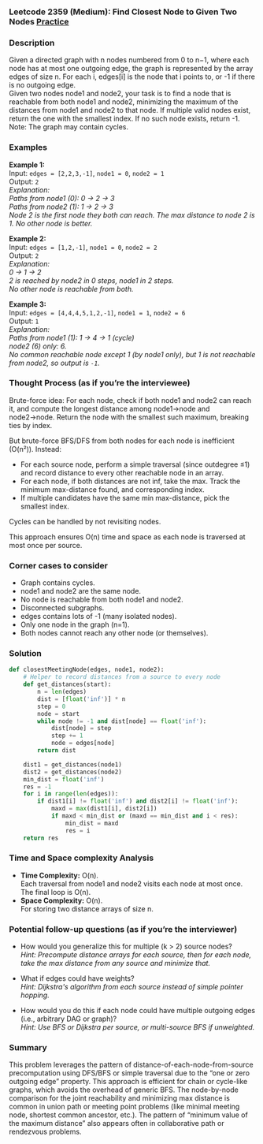 ### Leetcode 2359 (Medium): Find Closest Node to Given Two Nodes [Practice](https://leetcode.com/problems/find-closest-node-to-given-two-nodes)

### Description  
Given a directed graph with n nodes numbered from 0 to n−1, where each node has at most one outgoing edge, the graph is represented by the array edges of size n. For each i, edges[i] is the node that i points to, or -1 if there is no outgoing edge.  
Given two nodes node1 and node2, your task is to find a node that is reachable from both node1 and node2, minimizing the maximum of the distances from node1 and node2 to that node. If multiple valid nodes exist, return the one with the smallest index. If no such node exists, return -1.  
Note: The graph may contain cycles.

### Examples  

**Example 1:**  
Input: `edges = [2,2,3,-1]`, `node1 = 0`, `node2 = 1`  
Output: `2`  
*Explanation:  
Paths from node1 (0): 0 → 2 → 3  
Paths from node2 (1): 1 → 2 → 3  
Node 2 is the first node they both can reach. The max distance to node 2 is 1. No other node is better.*

**Example 2:**  
Input: `edges = [1,2,-1]`, `node1 = 0`, `node2 = 2`  
Output: `2`  
*Explanation:  
0 → 1 → 2  
2 is reached by node2 in 0 steps, node1 in 2 steps.  
No other node is reachable from both.*

**Example 3:**  
Input: `edges = [4,4,4,5,1,2,-1]`, `node1 = 1`, `node2 = 6`  
Output: `1`  
*Explanation:  
Paths from node1 (1): 1 → 4 → 1 (cycle)  
node2 (6) only: 6.  
No common reachable node except 1 (by node1 only), but 1 is not reachable from node2, so output is `-1`.*

### Thought Process (as if you’re the interviewee)  
Brute-force idea: For each node, check if both node1 and node2 can reach it, and compute the longest distance among node1→node and node2→node. Return the node with the smallest such maximum, breaking ties by index.

But brute-force BFS/DFS from both nodes for each node is inefficient (O(n²)). Instead:
- For each source node, perform a simple traversal (since outdegree ≤1) and record distance to every other reachable node in an array.
- For each node, if both distances are not inf, take the max. Track the minimum max-distance found, and corresponding index.
- If multiple candidates have the same min max-distance, pick the smallest index.

Cycles can be handled by not revisiting nodes.

This approach ensures O(n) time and space as each node is traversed at most once per source.

### Corner cases to consider  
- Graph contains cycles.
- node1 and node2 are the same node.
- No node is reachable from both node1 and node2.
- Disconnected subgraphs.
- edges contains lots of -1 (many isolated nodes).
- Only one node in the graph (n=1).
- Both nodes cannot reach any other node (or themselves).

### Solution

```python
def closestMeetingNode(edges, node1, node2):
    # Helper to record distances from a source to every node
    def get_distances(start):
        n = len(edges)
        dist = [float('inf')] * n
        step = 0
        node = start
        while node != -1 and dist[node] == float('inf'):
            dist[node] = step
            step += 1
            node = edges[node]
        return dist

    dist1 = get_distances(node1)
    dist2 = get_distances(node2)
    min_dist = float('inf')
    res = -1
    for i in range(len(edges)):
        if dist1[i] != float('inf') and dist2[i] != float('inf'):
            maxd = max(dist1[i], dist2[i])
            if maxd < min_dist or (maxd == min_dist and i < res):
                min_dist = maxd
                res = i
    return res
```

### Time and Space complexity Analysis  

- **Time Complexity:** O(n).  
  Each traversal from node1 and node2 visits each node at most once. The final loop is O(n).
- **Space Complexity:** O(n).  
  For storing two distance arrays of size n.

### Potential follow-up questions (as if you’re the interviewer)  

- How would you generalize this for multiple (k > 2) source nodes?  
  *Hint: Precompute distance arrays for each source, then for each node, take the max distance from any source and minimize that.*

- What if edges could have weights?  
  *Hint: Dijkstra's algorithm from each source instead of simple pointer hopping.*

- How would you do this if each node could have multiple outgoing edges (i.e., arbitrary DAG or graph)?  
  *Hint: Use BFS or Dijkstra per source, or multi-source BFS if unweighted.*

### Summary
This problem leverages the pattern of distance-of-each-node-from-source precomputation using DFS/BFS or simple traversal due to the “one or zero outgoing edge” property. This approach is efficient for chain or cycle-like graphs, which avoids the overhead of generic BFS. The node-by-node comparison for the joint reachability and minimizing max distance is common in union path or meeting point problems (like minimal meeting node, shortest common ancestor, etc.). The pattern of “minimum value of the maximum distance” also appears often in collaborative path or rendezvous problems.